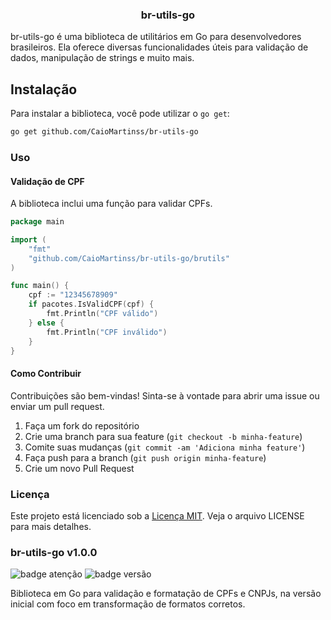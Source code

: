 <h3 align="center">br-utils-go</h3>

br-utils-go é uma biblioteca de utilitários em Go para desenvolvedores brasileiros. Ela oferece diversas funcionalidades úteis para validação de dados, manipulação de strings e muito mais.

## Instalação

Para instalar a biblioteca, você pode utilizar o `go get`:

```bash
go get github.com/CaioMartinss/br-utils-go

```

### Uso

#### Validação de CPF

A biblioteca inclui uma função para validar CPFs.

```go
package main

import (
    "fmt"
    "github.com/CaioMartinss/br-utils-go/brutils"
)

func main() {
    cpf := "12345678909"
    if pacotes.IsValidCPF(cpf) {
        fmt.Println("CPF válido")
    } else {
        fmt.Println("CPF inválido")
    }
}
```

#### Como Contribuir

Contribuições são bem-vindas! Sinta-se à vontade para abrir uma issue ou enviar um pull request.

1. Faça um fork do repositório
2. Crie uma branch para sua feature (`git checkout -b minha-feature`)
3. Comite suas mudanças (`git commit -am 'Adiciona minha feature'`)
4. Faça push para a branch (`git push origin minha-feature`)
5. Crie um novo Pull Request



### Licença

Este projeto está licenciado sob a [Licença MIT](LICENSE). Veja o arquivo LICENSE para mais detalhes.




### br-utils-go v1.0.0

![badge atenção](https://img.shields.io/badge/Atenção-yellow?style=for-the-badge&logo=none)
![badge versão](https://img.shields.io/badge/Versão-v1.0.0-blue?style=for-the-badge)

Biblioteca em Go para validação e formatação de CPFs e CNPJs, na versão inicial com foco em transformação de formatos corretos.



